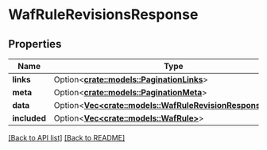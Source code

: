 # WafRuleRevisionsResponse

## Properties

Name | Type | Description | Notes
------------ | ------------- | ------------- | -------------
**links** | Option<[**crate::models::PaginationLinks**](PaginationLinks.md)> |  | 
**meta** | Option<[**crate::models::PaginationMeta**](PaginationMeta.md)> |  | 
**data** | Option<[**Vec&lt;crate::models::WafRuleRevisionResponseData&gt;**](WafRuleRevisionResponseData.md)> |  | 
**included** | Option<[**Vec&lt;crate::models::WafRule&gt;**](WafRule.md)> |  | 

[[Back to API list]](../README.md#documentation-for-api-endpoints) [[Back to README]](../README.md)


